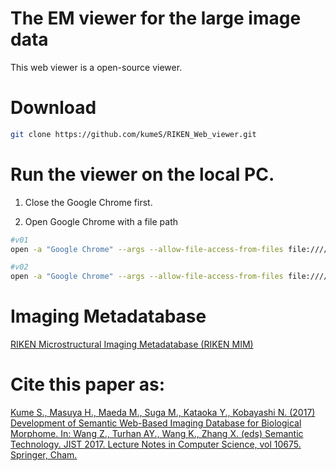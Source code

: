 # The EM viewer for the large image data

This web viewer is a open-source viewer.

# Download

```sh
git clone https://github.com/kumeS/RIKEN_Web_viewer.git
```

# Run the viewer on the local PC.

1. Close the Google Chrome first.

2. Open Google Chrome with a file path

```sh
#v01
open -a "Google Chrome" --args --allow-file-access-from-files file:////[Your file path]/RIKEN_Web_viewer/EM_Viewer_v01/index.html

#v02
open -a "Google Chrome" --args --allow-file-access-from-files file:////[Your file path]/RIKEN_Web_viewer/EM_Viewer_v02/index.html

```

# Imaging Metadatabase

[RIKEN Microstructural Imaging Metadatabase (RIKEN MIM)](http://clst.multimodal.riken.jp/RIKENImageDB/)

# Cite this paper as:

[Kume S., Masuya H., Maeda M., Suga M., Kataoka Y., Kobayashi N. (2017) Development of Semantic Web-Based Imaging Database for Biological Morphome. In: Wang Z., Turhan AY., Wang K., Zhang X. (eds) Semantic Technology. JIST 2017. Lecture Notes in Computer Science, vol 10675. Springer, Cham.](https://link.springer.com/chapter/10.1007/978-3-319-70682-5_19)


